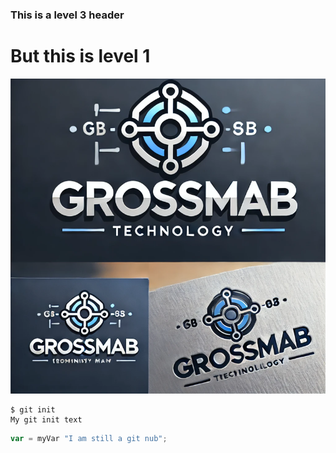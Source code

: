 ### This is a level 3 header
# But this is level 1

![The AI generated grossmab logo](grossmab_logo_full.png)

```
$ git init
My git init text
```

``` JavaScript
var = myVar "I am still a git nub";
```
